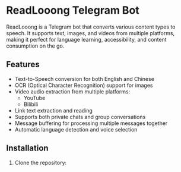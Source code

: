 # ReadLooong Telegram Bot

ReadLooong is a Telegram bot that converts various content types to speech. It supports text, images, and videos from multiple platforms, making it perfect for language learning, accessibility, and content consumption on the go.

## Features

- Text-to-Speech conversion for both English and Chinese
- OCR (Optical Character Recognition) support for images
- Video audio extraction from multiple platforms:
  - YouTube
  - Bilibili
- Link text extraction and reading
- Supports both private chats and group conversations
- Message buffering for processing multiple messages together
- Automatic language detection and voice selection

## Installation

1. Clone the repository: